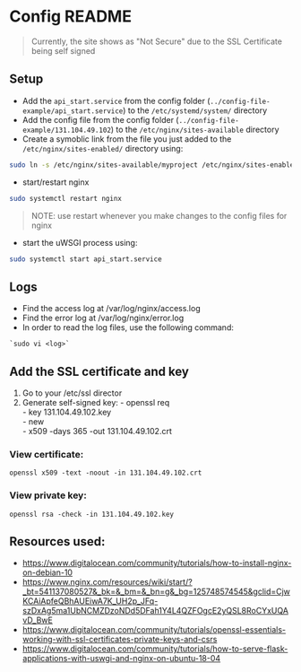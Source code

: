 # Config README

> Currently, the site shows as "Not Secure" due to the SSL Certificate being self signed

## Setup

- Add the `api_start.service` from the config folder (`../config-file-example/api_start.service`) to the `/etc/systemd/system/` directory
- Add the config file from the config folder (`../config-file-example/131.104.49.102`) to the `/etc/nginx/sites-available` directory
- Create a symoblic link from the file you just added to the `/etc/nginx/sites-enabled/` directory using:

```bash
sudo ln -s /etc/nginx/sites-available/myproject /etc/nginx/sites-enabled
```

- start/restart nginx

```bash
sudo systemctl restart nginx
```
> NOTE: use restart whenever you make changes to the config files for nginx

- start the uWSGI process using:

```bash
sudo systemctl start api_start.service
```

## Logs
- Find the access log at /var/log/nginx/access.log
- Find the error log at /var/log/nginx/error.log
- In order to read the log files, use the following command:
```
`sudo vi <log>`
```

## Add the SSL certificate and key
1. Go to your /etc/ssl director
2. Generate self-signed key:
       - openssl req \
       - key 131.104.49.102.key \
       - new \
       - x509 -days 365 -out 131.104.49.102.crt

### View certificate:
```
openssl x509 -text -noout -in 131.104.49.102.crt
```

### View private key:
```
openssl rsa -check -in 131.104.49.102.key
```

## Resources used:
- https://www.digitalocean.com/community/tutorials/how-to-install-nginx-on-debian-10
- https://www.nginx.com/resources/wiki/start/?_bt=541137080527&_bk=&_bm=&_bn=g&_bg=125748574545&gclid=CjwKCAiApfeQBhAUEiwA7K_UH2p_JFq-szDxAg5ma1UbNCMZDzoNDd5DFah1Y4L4QZFOgcE2yQSL8RoCYxUQAvD_BwE
- https://www.digitalocean.com/community/tutorials/openssl-essentials-working-with-ssl-certificates-private-keys-and-csrs
- https://www.digitalocean.com/community/tutorials/how-to-serve-flask-applications-with-uswgi-and-nginx-on-ubuntu-18-04
